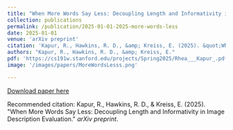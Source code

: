 ```yaml
---
title: "When More Words Say Less: Decoupling Length and Informativity in Image Description Evaluation"
collection: publications
permalink: /publication/2025-01-01-2025-more-words-less
date: 2025-01-01
venue: 'arXiv preprint'
citation: 'Kapur, R., Hawkins, R. D., &amp; Kreiss, E. (2025). &quot;When More Words Say Less: Decoupling Length and Informativity in Image Description Evaluation.&quot; <i>arXiv preprint</i>.'
authors: "Kapur, R., Hawkins, R. D., &amp; Kreiss, E."
pdf: 'https://cs191w.stanford.edu/projects/Spring2025/Rhea___Kapur_.pdf'
image: '/images/papers/MoreWordsLesss.png'

---
```


<a href='https://scholar.google.com/citations?view_op=view_citation&hl=en&user=7EPsnxEAAAAJ&sortby=pubdate&citation_for_view=7EPsnxEAAAAJ:5awf1xo2G04C'>Download paper here</a>

Recommended citation: Kapur, R., Hawkins, R. D., & Kreiss, E. (2025). "When More Words Say Less: Decoupling Length and Informativity in Image Description Evaluation." <i>arXiv preprint</i>.